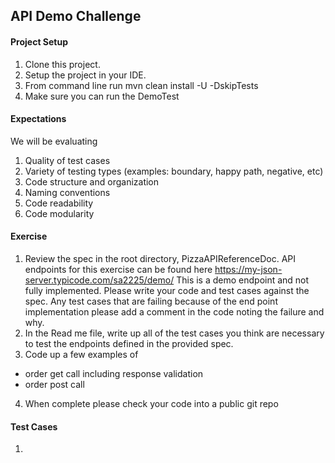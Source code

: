 ## API Demo Challenge

#### Project Setup
1. Clone this project.
2. Setup the project in your IDE.
3. From command line run mvn clean install -U -DskipTests
5. Make sure you can run the DemoTest

#### Expectations
We will be evaluating
1. Quality of test cases
2. Variety  of testing types (examples: boundary, happy path, negative, etc)
3. Code structure and organization
4. Naming conventions
5. Code readability
6. Code modularity


#### Exercise
1. Review the spec in the root directory, PizzaAPIReferenceDoc.  API endpoints for this exercise can be found here
   https://my-json-server.typicode.com/sa2225/demo/ 
   This is a demo endpoint and not fully implemented.  Please write your code and test cases against the spec.  Any test cases that are failing because of the end point implementation please add a comment in the code noting the failure and why.
2. In the Read me file, write up all of the test cases you think are necessary to test the endpoints defined in the provided spec.
3. Code up a few examples of 
  - order get call including response validation
  - order post call
4. When complete please check your code into a public git repo

#### Test Cases

 1.  

